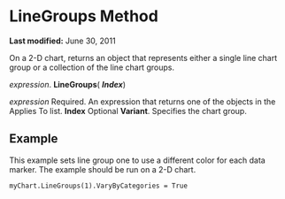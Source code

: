 
# LineGroups Method

 **Last modified:** June 30, 2011

On a 2-D chart, returns an object that represents either a single line chart group or a collection of the line chart groups.

 _expression_. **LineGroups**( **_Index_**)

 _expression_ Required. An expression that returns one of the objects in the Applies To list.
 **Index** Optional **Variant**. Specifies the chart group.

## Example

This example sets line group one to use a different color for each data marker. The example should be run on a 2-D chart.


```
myChart.LineGroups(1).VaryByCategories = True
```

